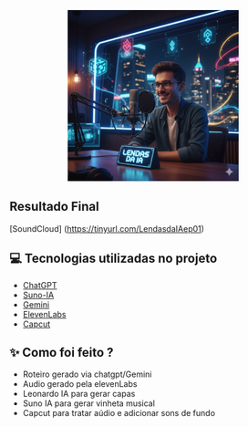 <p align="center">
<img 
    src="./imgs/Gemini.jpg"
    width="300"
/>
</p>

<p align="center">

## Resultado Final

[SoundCloud] (https://tinyurl.com/LendasdaIAep01)

## 💻 Tecnologias utilizadas no projeto

- [ChatGPT](https://chat.openai.com/) 
- [Suno-IA](https://suno.com/)
- [Gemini](https://gemini.google.com/)
- [ElevenLabs](https://beta.elevenlabs.io/)
- [Capcut](https://www.capcut.com/pt-br/)

## ✨ Como foi feito ?

- Roteiro gerado via chatgpt/Gemini
- Audio gerado pela elevenLabs
- Leonardo IA para gerar capas
- Suno IA para gerar vinheta musical
- Capcut para tratar aúdio e adicionar sons de fundo